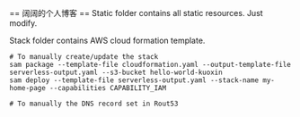 == 阔阔的个人博客 ==
Static folder contains all static resources. Just modify.

Stack folder contains AWS cloud formation template.
```
# To manually create/update the stack
sam package --template-file cloudformation.yaml --output-template-file serverless-output.yaml --s3-bucket hello-world-kuoxin
sam deploy --template-file serverless-output.yaml --stack-name my-home-page --capabilities CAPABILITY_IAM

# To manually the DNS record set in Rout53

```
